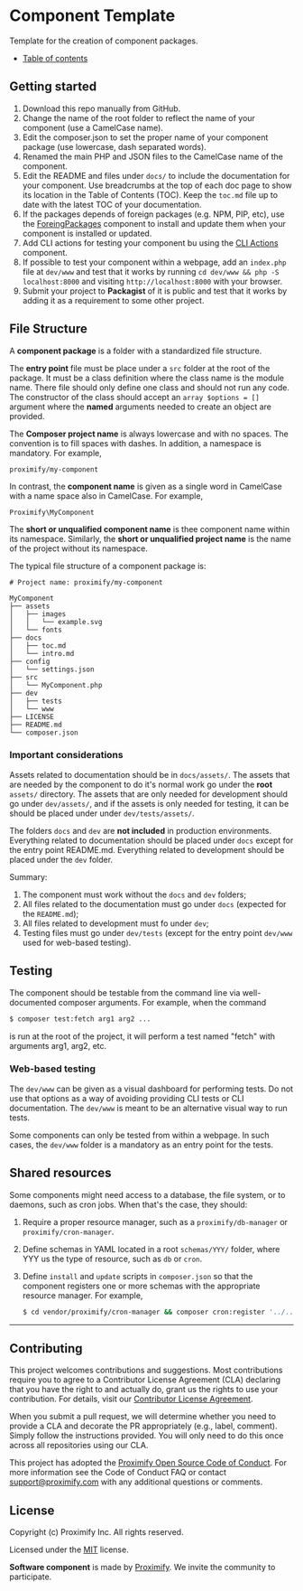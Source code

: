 # Component Template

Template for the creation of component packages.

<!-- The TOC can be provided inline as nested bullets or in a separate file. Regardless, this starter file should have links to other root-level doc files so that a reader can navigate all the documentation by reading the text and clicking on hyperlinks within it. -->

-   [Table of contents](docs/toc.md)

## Getting started

1. Download this repo manually from GitHub.
1. Change the name of the root folder to reflect the name of your component (use a CamelCase name).
1. Edit the composer.json to set the proper name of your component package (use lowercase, dash separated words).
1. Renamed the main PHP and JSON files to the CamelCase name of the component.
1. Edit the README and files under `docs/` to include the documentation for your component. Use breadcrumbs at the top of each doc page to show its location in the Table of Contents (TOC). Keep the `toc.md` file up to date with the latest TOC of your documentation.
1. If the packages depends of foreign packages (e.g. NPM, PIP, etc), use the [ForeingPackages](https://packagist.org/packages/proximify/foreign-packages) component to install and update them when your component is installed or updated.
1. Add CLI actions for testing your component bu using the [CLI Actions](https://packagist.org/packages/proximify/cli-actions) component.
1. If possible to test your component within a webpage, add an `index.php` file at `dev/www` and test that it works by running `cd dev/www && php -S localhost:8000` and visiting `http://localhost:8000` with your browser.
1. Submit your project to **Packagist** of it is public and test that it works by adding it as a requirement to some other project.

## File Structure

A **component package** is a folder with a standardized file structure.

The **entry point** file must be place under a `src` folder at the root of the package. It must be a class definition where the class name is the module name. There file should only define one class and should not run any code. The constructor of the class should accept an `array $options = []` argument where the **named** arguments needed to create an object are provided.

The **Composer project name** is always lowercase and with no spaces. The convention is to fill spaces with dashes. In addition, a namespace is mandatory. For example,

    proximify/my-component

In contrast, the **component name** is given as a single word in CamelCase with a name space also in CamelCase. For example,

    Proximify\MyComponent

The **short or unqualified component name** is thee component name within its namespace. Similarly, the **short or unqualified project name** is the name of the project without its namespace.

The typical file structure of a component package is:

```
# Project name: proximify/my-component

MyComponent
├── assets
│   ├── images
│   │   └── example.svg
│   └── fonts
├── docs
│   ├── toc.md
│   └── intro.md
├── config
│   └── settings.json
├── src
│   └── MyComponent.php
├── dev
│   ├── tests
│   └── www
├── LICENSE
├── README.md
└── composer.json
```

### Important considerations

Assets related to documentation should be in `docs/assets/`. The assets that are needed by the component to do it's normal work go under the **root** `assets/` directory. The assets that are only needed for development should go under `dev/assets/`, and if the assets is only needed for testing, it can be should be placed under under `dev/tests/assets/`.

The folders `docs` and `dev` are **not included** in production environments. Everything related to documentation should be placed under `docs` except for the entry point README.md. Everything related to development should be placed under the `dev` folder.

Summary:

1. The component must work without the `docs` and `dev` folders;
1. All files related to the documentation must go under `docs` (expected for the `README.md`);
1. All files related to development must fo under `dev`;
1. Testing files must go under `dev/tests` (except for the entry point `dev/www` used for web-based testing).

## Testing

The component should be testable from the command line via well-documented composer arguments. For example, when the command

```bash
$ composer test:fetch arg1 arg2 ...
```

is run at the root of the project, it will perform a test named "fetch" with arguments arg1, arg2, etc.

### Web-based testing

The `dev/www` can be given as a visual dashboard for performing tests. Do not use that options as a way of avoiding providing CLI tests or CLI documentation. The `dev/www` is meant to be an alternative visual way to run tests.

Some components can only be tested from within a webpage. In such cases, the `dev/www` folder is a mandatory as an entry point for the tests.

## Shared resources

Some components might need access to a database, the file system, or to daemons, such as cron jobs. When that's the case, they should:

1. Require a proper resource manager, such as a `proximify/db-manager` or `proximify/cron-manager`.

1. Define schemas in YAML located in a root `schemas/YYY/` folder, where YYY us the type of resource, such as `db` or `cron`.

1. Define `install` and `update` scripts in `composer.json` so that the component registers one or more schemas with the appropriate resource manager. For example, 
    ```bash
    $ cd vendor/proximify/cron-manager && composer cron:register '../../schemas/cron'
    ```

---

## Contributing

This project welcomes contributions and suggestions. Most contributions require you to agree to a Contributor License Agreement (CLA) declaring that you have the right to and actually do, grant us the rights to use your contribution. For details, visit our [Contributor License Agreement](https://github.com/Proximify/community/blob/master/docs/proximify-contribution-license-agreement.pdf).

When you submit a pull request, we will determine whether you need to provide a CLA and decorate the PR appropriately (e.g., label, comment). Simply follow the instructions provided. You will only need to do this once across all repositories using our CLA.

This project has adopted the [Proximify Open Source Code of Conduct](https://github.com/Proximify/community/blob/master/docs/code_of_conduct.md). For more information see the Code of Conduct FAQ or contact support@proximify.com with any additional questions or comments.

## License

Copyright (c) Proximify Inc. All rights reserved.

Licensed under the [MIT](https://opensource.org/licenses/MIT) license.

**Software component** is made by [Proximify](https://proximify.com). We invite the community to participate.
